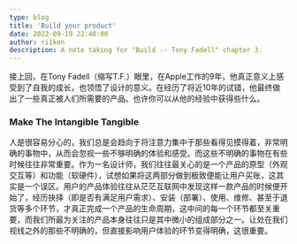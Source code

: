 ```yaml
---
type: blog
title: 'Build your product'
date: 2022-09-19 22:40:00
author: ri1ken
description: A note taking for "Build -- Tony Fadell" chapter 3.
---
```


接上回，在Tony Fadell（缩写T.F.）眼里，在Apple工作的9年，他真正意义上感受到了自我的成长，也领悟了设计的意义。在经历了将近10年的试错，他最终做出了一些真正被人们所需要的产品。也许你可以从他的经验中获得些什么。

### Make The Intangible Tangible

人是很容易分心的，我们总是会趋向于将注意力集中于那些看得见摸得着，非常明确的事物中，从而会忽视一些不够明确的体验和感受。而这些不明确的事物在有些时候往往非常重要。作为一名设计师，我们往往最关心的是一个产品的原型（外观交互等）和功能（软硬件），试想如果将这两部分做到极致便能让用户买账，这其实是一个误区。用户的产品体验往往从茫茫互联网中发现这样一款产品的时候便开始了，经历抉择（即是否有满足用户需求）、安装（部署）、使用、维修、甚至于退货等多个环节，才真正完成一个产品的生命周期，这中间的每一个环节都至关重要，而我们所最为关注的产品本身往往只是其中微小的组成部分之一。让处在我们视线之外的那些不明确的，但直接影响用户体验的环节变得明确，这很重要。



